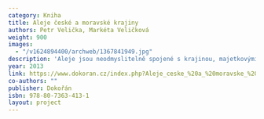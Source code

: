 ```yaml
---
category: Kniha
title: Aleje české a moravské krajiny
authors: Petr Velička, Markéta Veličková
weight: 900
images:
  - "/v1624894400/archweb/1367841949.jpg"
description: 'Aleje jsou neodmyslitelně spojené s krajinou, majetkovými poměry, politikou, financemi a kulturou. Impulzem k sepsání této knihy byl dokumentární film "Aleje jako součást naší krajiny", který vznikl režisérským vedením Ljuby Václavové v roce 2007, na němž se oba autoři spolupodíleli. Od té doby stále přibývá otázek typu: Proč zachovávat aleje? Nejsou příliš nebezpečné? Je důležitý jejich kulturní a historický odkaz? Co znamenají pro paměť krajiny? Je možná v dnešním rychlém světě symbióza automobilů a stromů podél silnic? Na tyto a další otázky hledá kniha odpovědi. Doufáme, že bude pokračováním otevřené debaty tolik diskutovaného a poutavého příběhu alejí.'
year: 2013
link: https://www.dokoran.cz/index.php?Aleje_ceske_%20a_%20moravske_%20krajiny&p=book&id=697
co-authors: ""
publisher: Dokořán
isbn: 978-80-7363-413-1
layout: project
---
```

